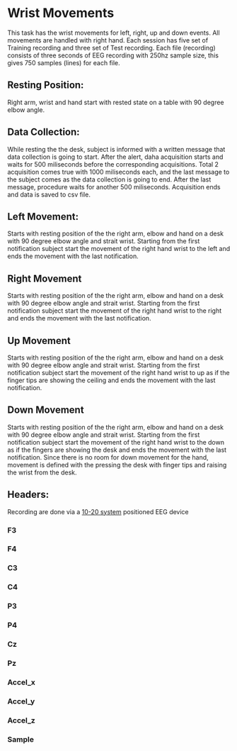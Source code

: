 # Wrist Movements 

This task has the wrist movements for left, right, up and down events. All movements are handled with right hand. Each session has five set of Training recording and three set of Test recording. Each file (recording) consists of three seconds of EEG recording with 250hz sample size, this gives 750 samples (lines) for each file. 

## Resting Position:
Right arm, wrist and hand start with rested state on a table with 90 degree elbow angle. 

## Data Collection:
While resting the the desk, subject is informed with a written message that data collection is going to start. After the alert, daha acquisition starts and waits for 500 miliseconds before the corresponding acquisitions. Total 2 acquisition comes true with 1000 miliseconds each, and the last message to the subject comes as the data collection is going to end. After the last message, procedure waits for another 500 miliseconds. Acquisition ends and data is saved to csv file. 

## Left Movement: 
Starts with resting position of the the right arm, elbow and hand on a desk with 90 degree elbow angle and strait wrist. Starting from the first notification subject start the movement of the right hand wrist to the left and ends the movement with the last notification. 

## Right Movement 
Starts with resting position of the the right arm, elbow and hand on a desk with 90 degree elbow angle and strait wrist. Starting from the first notification subject start the movement of the right hand wrist to the right and ends the movement with the last notification. 

## Up Movement 
Starts with resting position of the the right arm, elbow and hand on a desk with 90 degree elbow angle and strait wrist. Starting from the first notification subject start the movement of the right hand wrist to up as if the finger tips are showing the ceiling and ends the movement with the last notification. 

## Down Movement 
Starts with resting position of the the right arm, elbow and hand on a desk with 90 degree elbow angle and strait wrist. Starting from the first notification subject start the movement of the right hand wrist to the down as if the fingers are showing the desk and ends the movement with the last notification. Since there is no room for down movement for the hand, movement is defined with the pressing the desk with finger tips and raising the wrist from the desk. 

## Headers:

Recording are done via a [10-20 system](https://en.wikipedia.org/wiki/10%E2%80%9320_system_(EEG)) positioned EEG device 

### F3

### F4

### C3

### C4

### P3 

### P4

### Cz

### Pz

### Accel_x

### Accel_y

### Accel_z

### Sample
